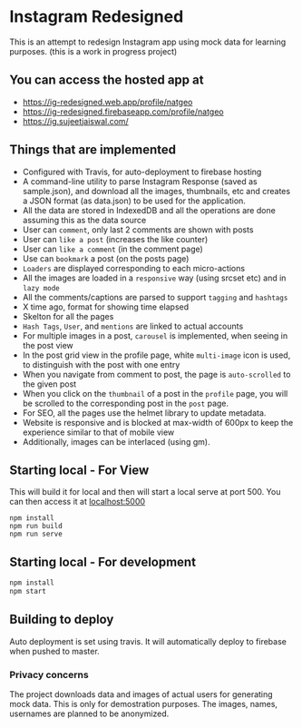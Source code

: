 # Instagram Redesigned

This is an attempt to redesign Instagram app using mock data for learning purposes. (this is a work in progress project)


## You can access the hosted app at

- https://ig-redesigned.web.app/profile/natgeo
- https://ig-redesigned.firebaseapp.com/profile/natgeo
- https://ig.sujeetjaiswal.com/

## Things that are implemented

- Configured with Travis, for auto-deployment to firebase hosting
- A command-line utility to parse Instagram Response (saved as sample.json), and download all the images, thumbnails, etc and creates a JSON format (as data.json) to be used for the application.
- All the data are stored in IndexedDB and all the operations are done assuming this as the data source
- User can `comment`, only last 2 comments are shown with posts
- User can `like a post` (increases the like counter)
- User can `like a comment` (in the comment page)
- Use can `bookmark` a post (on the posts page)
- `Loaders` are displayed corresponding to each micro-actions
- All the images are loaded in a `responsive` way (using srcset etc) and in `lazy mode`
- All the comments/captions are parsed to support `tagging` and `hashtags`
- X time ago, format for showing time elapsed
- Skelton for all the pages
- `Hash Tags`, `User`, and `mentions` are linked to actual accounts
- For multiple images in a post, `carousel` is implemented, when seeing in the post view
- In the post grid view in the profile page, white `multi-image` icon is used, to distinguish with the post with one entry
- When you navigate from comment to post, the page is `auto-scrolled` to the given post
- When you click on the `thumbnail` of a post in the `profile` page, you will be scrolled to the corresponding post in the `post` page.
- For SEO, all the pages use the helmet library to update metadata.
- Website is responsive and is blocked at max-width of 600px to keep the experience similar to that of mobile view
- Additionally, images can be interlaced (using gm).

## Starting local - For View

This will build it for local and then will start a local serve at port 500.
You can then access it at [localhost:5000](http://localhost:5000)

```shell
npm install
npm run build
npm run serve
```

## Starting local - For development

```bash
npm install
npm start
```

## Building to deploy

Auto deployment is set using travis. It will automatically deploy to firebase when pushed to master.


### Privacy concerns

The project downloads data and images of actual users for generating mock data. This is only for demostration purposes.
The images, names, usernames are planned to be anonymized.
